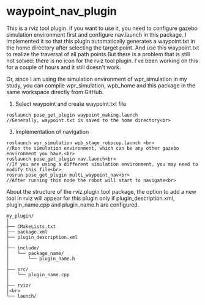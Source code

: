 # waypoint_nav_plugin
This is a rviz tool plugin. if you want to use it, you need to configure gazebo simulation environment first and configure nav.launch in this package.
I implemented it so that this plugin automatically generates a waypoint.txt in the home directory after selecting the target point. And use this waypoint.txt to realize the traversal of all path points.But there is a problem that is still not solved: there is no icon for the rviz tool plugin. I've been working on this for a couple of hours and it still doesn't work.

Or, since I am using the simulation environment of wpr_simulation in my study, you can compile wpr_simulation, wpb_home and this package in the same workspace directly from GitHub.

1. Select waypoint and create waypoint.txt file<br>
 ```
roslaunch pose_get_plugin waypoint_making.launch
//Generally, waypoint.txt is saved to the home directory<br>
 ```
3. Implementation of navigation<br>
 ```
roslaunch wpr_simulation wpb_stage_robocup.launch <br>
//Run the simulation environment, which can be any other gazebo environment you have.<br>
roslaunch pose_get_plugin nav.launch<br>
//If you are using a different simulation environment, you may need to modify this file<br>
rosrun pose_get_plugin multi_waypoint_nav<br>
//After running this node the robot will start to navigate<br>
 ```
About the structure of the rviz plugin tool package, the option to add a new tool in rviz will appear for this plugin only if plugin_description.xml, plugin_name.cpp and plugin_name.h are configured.<br>
 ```
my_plugin/
│
├── CMakeLists.txt
├── package.xml
├── plugin_description.xml
│
├── include/
│   └── package_name/
│       └── plugin_name.h
│
├── src/
│   └── plugin_name.cpp
│
├── rviz/
│<br>
└── launch/
 ```
